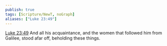 ```yaml
---
publish: true
tags: [Scripture/NewT, noGraph]
aliases: ["Luke 23:49"]
---
```

[Luke 23:49](https://churchofjesuschrist.org/study/scriptures/nt/luke/23?lang=eng&id=p49#p49) And all his acquaintance, and the women that followed him from Galilee, stood afar off, beholding these things.
